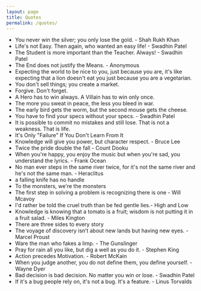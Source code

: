```yaml
---
layout: page
title: Quotes
permalink: /quotes/
---
```


- You never win the silver; you only lose the gold. - Shah Rukh Khan
- Life's not Easy. Then again, who wanted an easy life! - Swadhin Patel
- The Student is more important than the Teacher. Always! - Swadhin Patel
- The End does not justify the Means. - Anonymous
- Expecting the world to be nice to you, just because you are, it's like expecting that a lion doesn't eat you just because you are a vegetarian.
- You don't sell things; you create a market.
- Forgive. Don't forget.
- A Hero has to win always. A Villain has to win only once.
- The more you sweat in peace, the less you bleed in war.
- The early bird gets the worm, but the second mouse gets the cheese.
- You have to find your specs without your specs. - Swadhin Patel
- It is possible to commit no mistakes and still lose. That is not a weakness. That is life.
- It's Only "Failure" If You Don't Learn From It
- Knowledge will give you power, but character respect. - Bruce Lee
- Twice the pride double the fall - Count Dooku
- When you're happy, you enjoy the music but when you're sad, you understand the lyrics. - Frank Ocean
- No man ever steps in the same river twice, for it's not the same river and he's not the same man. - Heraclitus
- a falling knife has no handle
- To the monsters, we're the monsters
- The first step in solving a problem is recognizing there is one - Will Mcavoy
- I'd rather be told the cruel truth than be fed gentle lies.- High and Low
- Knowledge is knowing that a tomato is a fruit; wisdom is not putting it in a fruit salad. - Miles Kington
- There are three sides to every story
- The voyage of discovery isn’t about new lands but having new eyes. - Marcel Proust
- Ware the man who fakes a limp. - The Gunslinger
- Pray for rain all you like, but dig a well as you do it. - Stephen King
- Action precedes Motivation. - Robert McKain
- When you judge another, you do not define them, you define yourself. - Wayne Dyer
- Bad decision is bad decision. No matter you win or lose. - Swadhin Patel
- If it's a bug people rely on, it's not a bug. It's a feature. - Linus Torvalds
